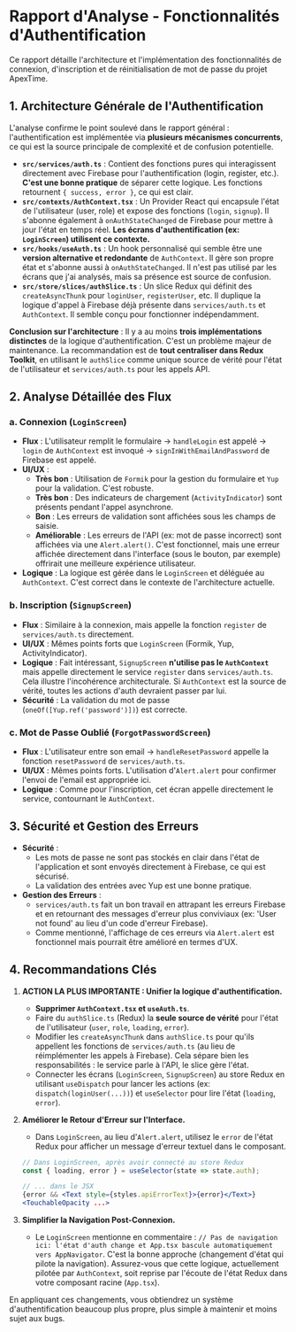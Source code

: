 
# Rapport d'Analyse - Fonctionnalités d'Authentification

Ce rapport détaille l'architecture et l'implémentation des fonctionnalités de connexion, d'inscription et de réinitialisation de mot de passe du projet ApexTime.

## 1. Architecture Générale de l'Authentification

L'analyse confirme le point soulevé dans le rapport général : l'authentification est implémentée via **plusieurs mécanismes concurrents**, ce qui est la source principale de complexité et de confusion potentielle.

- **`src/services/auth.ts`** : Contient des fonctions pures qui interagissent directement avec Firebase pour l'authentification (login, register, etc.). **C'est une bonne pratique** de séparer cette logique. Les fonctions retournent `{ success, error }`, ce qui est clair.
- **`src/contexts/AuthContext.tsx`** : Un Provider React qui encapsule l'état de l'utilisateur (user, role) et expose des fonctions (`login`, `signup`). Il s'abonne également à `onAuthStateChanged` de Firebase pour mettre à jour l'état en temps réel. **Les écrans d'authentification (ex: `LoginScreen`) utilisent ce contexte.**
- **`src/hooks/useAuth.ts`** : Un hook personnalisé qui semble être une **version alternative et redondante** de `AuthContext`. Il gère son propre état et s'abonne aussi à `onAuthStateChanged`. Il n'est pas utilisé par les écrans que j'ai analysés, mais sa présence est source de confusion.
- **`src/store/slices/authSlice.ts`** : Un slice Redux qui définit des `createAsyncThunk` pour `loginUser`, `registerUser`, etc. Il duplique la logique d'appel à Firebase déjà présente dans `services/auth.ts` et `AuthContext`. Il semble conçu pour fonctionner indépendamment.

**Conclusion sur l'architecture** : Il y a au moins **trois implémentations distinctes** de la logique d'authentification. C'est un problème majeur de maintenance. La recommandation est de **tout centraliser dans Redux Toolkit**, en utilisant le `authSlice` comme unique source de vérité pour l'état de l'utilisateur et `services/auth.ts` pour les appels API.

## 2. Analyse Détaillée des Flux

### a. Connexion (`LoginScreen`)

- **Flux** : L'utilisateur remplit le formulaire -> `handleLogin` est appelé -> `login` de `AuthContext` est invoqué -> `signInWithEmailAndPassword` de Firebase est appelé.
- **UI/UX** : 
    - **Très bon** : Utilisation de `Formik` pour la gestion du formulaire et `Yup` pour la validation. C'est robuste.
    - **Très bon** : Des indicateurs de chargement (`ActivityIndicator`) sont présents pendant l'appel asynchrone.
    - **Bon** : Les erreurs de validation sont affichées sous les champs de saisie.
    - **Améliorable** : Les erreurs de l'API (ex: mot de passe incorrect) sont affichées via une `Alert.alert()`. C'est fonctionnel, mais une erreur affichée directement dans l'interface (sous le bouton, par exemple) offrirait une meilleure expérience utilisateur.
- **Logique** : La logique est gérée dans le `LoginScreen` et déléguée au `AuthContext`. C'est correct dans le contexte de l'architecture actuelle.

### b. Inscription (`SignupScreen`)

- **Flux** : Similaire à la connexion, mais appelle la fonction `register` de `services/auth.ts` directement.
- **UI/UX** : Mêmes points forts que `LoginScreen` (Formik, Yup, ActivityIndicator).
- **Logique** : Fait intéressant, `SignupScreen` **n'utilise pas le `AuthContext`** mais appelle directement le service `register` dans `services/auth.ts`. Cela illustre l'incohérence architecturale. Si `AuthContext` est la source de vérité, toutes les actions d'auth devraient passer par lui.
- **Sécurité** : La validation du mot de passe (`oneOf([Yup.ref('password')])`) est correcte.

### c. Mot de Passe Oublié (`ForgotPasswordScreen`)

- **Flux** : L'utilisateur entre son email -> `handleResetPassword` appelle la fonction `resetPassword` de `services/auth.ts`.
- **UI/UX** : Mêmes points forts. L'utilisation d'`Alert.alert` pour confirmer l'envoi de l'email est appropriée ici.
- **Logique** : Comme pour l'inscription, cet écran appelle directement le service, contournant le `AuthContext`.

## 3. Sécurité et Gestion des Erreurs

- **Sécurité** : 
    - Les mots de passe ne sont pas stockés en clair dans l'état de l'application et sont envoyés directement à Firebase, ce qui est sécurisé.
    - La validation des entrées avec Yup est une bonne pratique.
- **Gestion des Erreurs** : 
    - `services/auth.ts` fait un bon travail en attrapant les erreurs Firebase et en retournant des messages d'erreur plus conviviaux (ex: 'User not found' au lieu d'un code d'erreur Firebase).
    - Comme mentionné, l'affichage de ces erreurs via `Alert.alert` est fonctionnel mais pourrait être amélioré en termes d'UX.

## 4. Recommandations Clés

1.  **ACTION LA PLUS IMPORTANTE : Unifier la logique d'authentification.**
    *   **Supprimer `AuthContext.tsx` et `useAuth.ts`**. 
    *   Faire du `authSlice.ts` (Redux) la **seule source de vérité** pour l'état de l'utilisateur (`user`, `role`, `loading`, `error`).
    *   Modifier les `createAsyncThunk` dans `authSlice.ts` pour qu'ils appellent les fonctions de `services/auth.ts` (au lieu de réimplémenter les appels à Firebase). Cela sépare bien les responsabilités : le service parle à l'API, le slice gère l'état.
    *   Connecter les écrans (`LoginScreen`, `SignupScreen`) au store Redux en utilisant `useDispatch` pour lancer les actions (ex: `dispatch(loginUser(...))`) et `useSelector` pour lire l'état (`loading`, `error`).

2.  **Améliorer le Retour d'Erreur sur l'Interface.**
    *   Dans `LoginScreen`, au lieu d'`Alert.alert`, utilisez le `error` de l'état Redux pour afficher un message d'erreur textuel dans le composant. 
    ```jsx
    // Dans LoginScreen, après avoir connecté au store Redux
    const { loading, error } = useSelector(state => state.auth);

    // ... dans le JSX
    {error && <Text style={styles.apiErrorText}>{error}</Text>}
    <TouchableOpacity ...>
    ```

3.  **Simplifier la Navigation Post-Connexion.**
    *   Le `LoginScreen` mentionne en commentaire : `// Pas de navigation ici: l'état d'auth change et App.tsx bascule automatiquement vers AppNavigator`. C'est la bonne approche (changement d'état qui pilote la navigation). Assurez-vous que cette logique, actuellement pilotée par `AuthContext`, soit reprise par l'écoute de l'état Redux dans votre composant racine (`App.tsx`).

En appliquant ces changements, vous obtiendrez un système d'authentification beaucoup plus propre, plus simple à maintenir et moins sujet aux bugs.